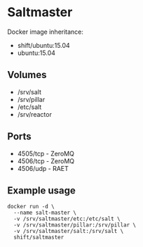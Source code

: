 # Saltmaster

Docker image inheritance:
 * shift/ubuntu:15.04
 * ubuntu:15.04

## Volumes

 * /srv/salt
 * /srv/pillar
 * /etc/salt
 * /srv/reactor

## Ports

 * 4505/tcp - ZeroMQ
 * 4506/tcp - ZeroMQ
 * 4506/udp - RAET

## Example usage

```
docker run -d \
  --name salt-master \
  -v /srv/saltmaster/etc:/etc/salt \
  -v /srv/saltmaster/pillar:/srv/pillar \
  -v /srv/saltmaster/salt:/srv/salt \
  shift/saltmaster
```
